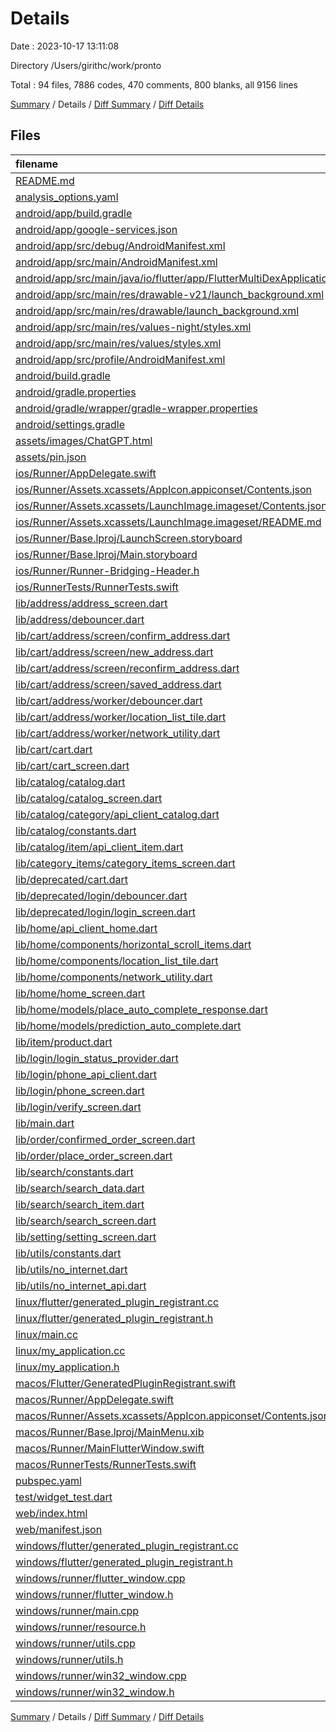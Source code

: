 # Details

Date : 2023-10-17 13:11:08

Directory /Users/girithc/work/pronto

Total : 94 files,  7886 codes, 470 comments, 800 blanks, all 9156 lines

[Summary](results.md) / Details / [Diff Summary](diff.md) / [Diff Details](diff-details.md)

## Files
| filename | language | code | comment | blank | total |
| :--- | :--- | ---: | ---: | ---: | ---: |
| [README.md](/README.md) | Markdown | 12 | 0 | 9 | 21 |
| [analysis_options.yaml](/analysis_options.yaml) | YAML | 3 | 23 | 4 | 30 |
| [android/app/build.gradle](/android/app/build.gradle) | Groovy | 69 | 3 | 17 | 89 |
| [android/app/google-services.json](/android/app/google-services.json) | JSON | 29 | 0 | 0 | 29 |
| [android/app/src/debug/AndroidManifest.xml](/android/app/src/debug/AndroidManifest.xml) | XML | 3 | 4 | 1 | 8 |
| [android/app/src/main/AndroidManifest.xml](/android/app/src/main/AndroidManifest.xml) | XML | 29 | 6 | 1 | 36 |
| [android/app/src/main/java/io/flutter/app/FlutterMultiDexApplication.java](/android/app/src/main/java/io/flutter/app/FlutterMultiDexApplication.java) | Java | 13 | 9 | 4 | 26 |
| [android/app/src/main/res/drawable-v21/launch_background.xml](/android/app/src/main/res/drawable-v21/launch_background.xml) | XML | 4 | 7 | 2 | 13 |
| [android/app/src/main/res/drawable/launch_background.xml](/android/app/src/main/res/drawable/launch_background.xml) | XML | 4 | 7 | 2 | 13 |
| [android/app/src/main/res/values-night/styles.xml](/android/app/src/main/res/values-night/styles.xml) | XML | 9 | 9 | 1 | 19 |
| [android/app/src/main/res/values/styles.xml](/android/app/src/main/res/values/styles.xml) | XML | 9 | 9 | 1 | 19 |
| [android/app/src/profile/AndroidManifest.xml](/android/app/src/profile/AndroidManifest.xml) | XML | 3 | 4 | 1 | 8 |
| [android/build.gradle](/android/build.gradle) | Groovy | 27 | 0 | 5 | 32 |
| [android/gradle.properties](/android/gradle.properties) | Properties | 3 | 0 | 1 | 4 |
| [android/gradle/wrapper/gradle-wrapper.properties](/android/gradle/wrapper/gradle-wrapper.properties) | Properties | 5 | 0 | 1 | 6 |
| [android/settings.gradle](/android/settings.gradle) | Groovy | 8 | 0 | 4 | 12 |
| [assets/images/ChatGPT.html](/assets/images/ChatGPT.html) | HTML | 1 | 0 | 0 | 1 |
| [assets/pin.json](/assets/pin.json) | JSON | 1 | 0 | 0 | 1 |
| [ios/Runner/AppDelegate.swift](/ios/Runner/AppDelegate.swift) | Swift | 14 | 0 | 2 | 16 |
| [ios/Runner/Assets.xcassets/AppIcon.appiconset/Contents.json](/ios/Runner/Assets.xcassets/AppIcon.appiconset/Contents.json) | JSON | 122 | 0 | 1 | 123 |
| [ios/Runner/Assets.xcassets/LaunchImage.imageset/Contents.json](/ios/Runner/Assets.xcassets/LaunchImage.imageset/Contents.json) | JSON | 23 | 0 | 1 | 24 |
| [ios/Runner/Assets.xcassets/LaunchImage.imageset/README.md](/ios/Runner/Assets.xcassets/LaunchImage.imageset/README.md) | Markdown | 3 | 0 | 2 | 5 |
| [ios/Runner/Base.lproj/LaunchScreen.storyboard](/ios/Runner/Base.lproj/LaunchScreen.storyboard) | XML | 36 | 1 | 1 | 38 |
| [ios/Runner/Base.lproj/Main.storyboard](/ios/Runner/Base.lproj/Main.storyboard) | XML | 25 | 1 | 1 | 27 |
| [ios/Runner/Runner-Bridging-Header.h](/ios/Runner/Runner-Bridging-Header.h) | C++ | 1 | 0 | 1 | 2 |
| [ios/RunnerTests/RunnerTests.swift](/ios/RunnerTests/RunnerTests.swift) | Swift | 7 | 2 | 4 | 13 |
| [lib/address/address_screen.dart](/lib/address/address_screen.dart) | Dart | 124 | 11 | 14 | 149 |
| [lib/address/debouncer.dart](/lib/address/debouncer.dart) | Dart | 14 | 0 | 5 | 19 |
| [lib/cart/address/screen/confirm_address.dart](/lib/cart/address/screen/confirm_address.dart) | Dart | 245 | 5 | 25 | 275 |
| [lib/cart/address/screen/new_address.dart](/lib/cart/address/screen/new_address.dart) | Dart | 124 | 7 | 14 | 145 |
| [lib/cart/address/screen/reconfirm_address.dart](/lib/cart/address/screen/reconfirm_address.dart) | Dart | 139 | 1 | 8 | 148 |
| [lib/cart/address/screen/saved_address.dart](/lib/cart/address/screen/saved_address.dart) | Dart | 66 | 4 | 6 | 76 |
| [lib/cart/address/worker/debouncer.dart](/lib/cart/address/worker/debouncer.dart) | Dart | 14 | 0 | 5 | 19 |
| [lib/cart/address/worker/location_list_tile.dart](/lib/cart/address/worker/location_list_tile.dart) | Dart | 28 | 0 | 4 | 32 |
| [lib/cart/address/worker/network_utility.dart](/lib/cart/address/worker/network_utility.dart) | Dart | 17 | 3 | 2 | 22 |
| [lib/cart/cart.dart](/lib/cart/cart.dart) | Dart | 389 | 21 | 67 | 477 |
| [lib/cart/cart_screen.dart](/lib/cart/cart_screen.dart) | Dart | 574 | 18 | 21 | 613 |
| [lib/catalog/catalog.dart](/lib/catalog/catalog.dart) | Dart | 43 | 1 | 14 | 58 |
| [lib/catalog/catalog_screen.dart](/lib/catalog/catalog_screen.dart) | Dart | 755 | 16 | 36 | 807 |
| [lib/catalog/category/api_client_catalog.dart](/lib/catalog/category/api_client_catalog.dart) | Dart | 33 | 0 | 11 | 44 |
| [lib/catalog/constants.dart](/lib/catalog/constants.dart) | Dart | 2 | 0 | 2 | 4 |
| [lib/catalog/item/api_client_item.dart](/lib/catalog/item/api_client_item.dart) | Dart | 60 | 3 | 13 | 76 |
| [lib/category_items/category_items_screen.dart](/lib/category_items/category_items_screen.dart) | Dart | 252 | 4 | 13 | 269 |
| [lib/deprecated/cart.dart](/lib/deprecated/cart.dart) | Dart | 197 | 4 | 12 | 213 |
| [lib/deprecated/login/debouncer.dart](/lib/deprecated/login/debouncer.dart) | Dart | 14 | 0 | 5 | 19 |
| [lib/deprecated/login/login_screen.dart](/lib/deprecated/login/login_screen.dart) | Dart | 62 | 0 | 4 | 66 |
| [lib/home/api_client_home.dart](/lib/home/api_client_home.dart) | Dart | 45 | 1 | 13 | 59 |
| [lib/home/components/horizontal_scroll_items.dart](/lib/home/components/horizontal_scroll_items.dart) | Dart | 193 | 5 | 4 | 202 |
| [lib/home/components/location_list_tile.dart](/lib/home/components/location_list_tile.dart) | Dart | 28 | 0 | 4 | 32 |
| [lib/home/components/network_utility.dart](/lib/home/components/network_utility.dart) | Dart | 17 | 0 | 2 | 19 |
| [lib/home/home_screen.dart](/lib/home/home_screen.dart) | Dart | 452 | 26 | 35 | 513 |
| [lib/home/models/place_auto_complete_response.dart](/lib/home/models/place_auto_complete_response.dart) | Dart | 23 | 2 | 7 | 32 |
| [lib/home/models/prediction_auto_complete.dart](/lib/home/models/prediction_auto_complete.dart) | Dart | 31 | 0 | 6 | 37 |
| [lib/item/product.dart](/lib/item/product.dart) | Dart | 493 | 12 | 13 | 518 |
| [lib/login/login_status_provider.dart](/lib/login/login_status_provider.dart) | Dart | 20 | 0 | 6 | 26 |
| [lib/login/phone_api_client.dart](/lib/login/phone_api_client.dart) | Dart | 53 | 0 | 9 | 62 |
| [lib/login/phone_screen.dart](/lib/login/phone_screen.dart) | Dart | 175 | 1 | 7 | 183 |
| [lib/login/verify_screen.dart](/lib/login/verify_screen.dart) | Dart | 176 | 5 | 14 | 195 |
| [lib/main.dart](/lib/main.dart) | Dart | 139 | 1 | 15 | 155 |
| [lib/order/confirmed_order_screen.dart](/lib/order/confirmed_order_screen.dart) | Dart | 50 | 0 | 3 | 53 |
| [lib/order/place_order_screen.dart](/lib/order/place_order_screen.dart) | Dart | 103 | 1 | 12 | 116 |
| [lib/search/constants.dart](/lib/search/constants.dart) | Dart | 2 | 0 | 2 | 4 |
| [lib/search/search_data.dart](/lib/search/search_data.dart) | Dart | 23 | 0 | 6 | 29 |
| [lib/search/search_item.dart](/lib/search/search_item.dart) | Dart | 50 | 1 | 11 | 62 |
| [lib/search/search_screen.dart](/lib/search/search_screen.dart) | Dart | 865 | 18 | 38 | 921 |
| [lib/setting/setting_screen.dart](/lib/setting/setting_screen.dart) | Dart | 136 | 5 | 8 | 149 |
| [lib/utils/constants.dart](/lib/utils/constants.dart) | Dart | 5 | 0 | 3 | 8 |
| [lib/utils/no_internet.dart](/lib/utils/no_internet.dart) | Dart | 22 | 0 | 4 | 26 |
| [lib/utils/no_internet_api.dart](/lib/utils/no_internet_api.dart) | Dart | 23 | 0 | 7 | 30 |
| [linux/flutter/generated_plugin_registrant.cc](/linux/flutter/generated_plugin_registrant.cc) | C++ | 15 | 4 | 5 | 24 |
| [linux/flutter/generated_plugin_registrant.h](/linux/flutter/generated_plugin_registrant.h) | C++ | 5 | 5 | 6 | 16 |
| [linux/main.cc](/linux/main.cc) | C++ | 5 | 0 | 2 | 7 |
| [linux/my_application.cc](/linux/my_application.cc) | C++ | 74 | 11 | 20 | 105 |
| [linux/my_application.h](/linux/my_application.h) | C++ | 7 | 7 | 5 | 19 |
| [macos/Flutter/GeneratedPluginRegistrant.swift](/macos/Flutter/GeneratedPluginRegistrant.swift) | Swift | 20 | 3 | 4 | 27 |
| [macos/Runner/AppDelegate.swift](/macos/Runner/AppDelegate.swift) | Swift | 8 | 0 | 2 | 10 |
| [macos/Runner/Assets.xcassets/AppIcon.appiconset/Contents.json](/macos/Runner/Assets.xcassets/AppIcon.appiconset/Contents.json) | JSON | 68 | 0 | 1 | 69 |
| [macos/Runner/Base.lproj/MainMenu.xib](/macos/Runner/Base.lproj/MainMenu.xib) | XML | 343 | 0 | 1 | 344 |
| [macos/Runner/MainFlutterWindow.swift](/macos/Runner/MainFlutterWindow.swift) | Swift | 12 | 0 | 4 | 16 |
| [macos/RunnerTests/RunnerTests.swift](/macos/RunnerTests/RunnerTests.swift) | Swift | 7 | 2 | 4 | 13 |
| [pubspec.yaml](/pubspec.yaml) | YAML | 41 | 60 | 13 | 114 |
| [test/widget_test.dart](/test/widget_test.dart) | Dart | 16 | 10 | 7 | 33 |
| [web/index.html](/web/index.html) | HTML | 38 | 16 | 6 | 60 |
| [web/manifest.json](/web/manifest.json) | JSON | 35 | 0 | 1 | 36 |
| [windows/flutter/generated_plugin_registrant.cc](/windows/flutter/generated_plugin_registrant.cc) | C++ | 21 | 4 | 5 | 30 |
| [windows/flutter/generated_plugin_registrant.h](/windows/flutter/generated_plugin_registrant.h) | C++ | 5 | 5 | 6 | 16 |
| [windows/runner/flutter_window.cpp](/windows/runner/flutter_window.cpp) | C++ | 48 | 4 | 15 | 67 |
| [windows/runner/flutter_window.h](/windows/runner/flutter_window.h) | C++ | 20 | 5 | 9 | 34 |
| [windows/runner/main.cpp](/windows/runner/main.cpp) | C++ | 30 | 4 | 10 | 44 |
| [windows/runner/resource.h](/windows/runner/resource.h) | C++ | 9 | 6 | 2 | 17 |
| [windows/runner/utils.cpp](/windows/runner/utils.cpp) | C++ | 54 | 2 | 10 | 66 |
| [windows/runner/utils.h](/windows/runner/utils.h) | C++ | 8 | 6 | 6 | 20 |
| [windows/runner/win32_window.cpp](/windows/runner/win32_window.cpp) | C++ | 210 | 24 | 55 | 289 |
| [windows/runner/win32_window.h](/windows/runner/win32_window.h) | C++ | 48 | 31 | 24 | 103 |

[Summary](results.md) / Details / [Diff Summary](diff.md) / [Diff Details](diff-details.md)